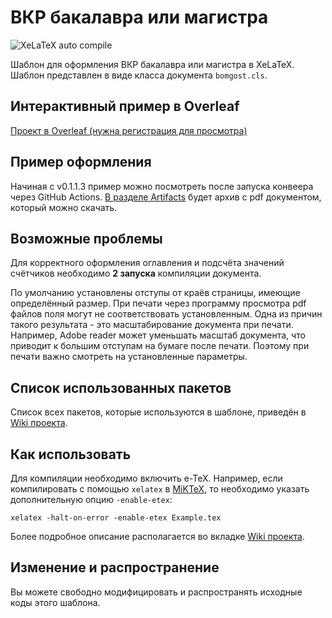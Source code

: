 # ВКР бакалавра или магистра

![XeLaTeX auto compile](https://github.com/KernelA/xelatex-gost-bac/workflows/XeLaTeX%20auto%20compile/badge.svg?branch=master)

Шаблон для оформления ВКР бакалавра или магистра в XeLaTeX. Шаблон представлен в виде класса документа `bomgost.cls`.


## Интерактивный пример в Overleaf

[Проект в Overleaf (нужна регистрация для просмотра)](https://www.overleaf.com/2912326173dfpykzdtvmjr)

## Пример оформления

Начиная c v0.1.1.3 пример можно посмотреть после запуска конвеера через GitHub Actions. [В разделе Artifacts](https://github.com/actions/upload-artifact#where-does-the-upload-go) будет архив с pdf документом, который можно скачать.

## Возможные проблемы

Для корректного оформления оглавления и подсчёта значений счётчиков необходимо **2 запуска** компиляции документа.

По умолчанию установлены отступы от краёв страницы, имеющие определённый размер. При печати через программу просмотра pdf файлов поля могут не соответствовать установленным. Одна из причин такого результата - это масштабирование документа при печати. Например, Adobe reader может уменьшать масштаб документа, что приводит к большим отступам на бумаге после печати. Поэтому при печати важно смотреть на установленные параметры.

## Список использованных пакетов

Список всех пакетов, которые используются в шаблоне, приведён в [Wiki проекта](https://github.com/KernelA/xelatex-gost-bac/wiki).

## Как использовать

Для компиляции необходимо включить e-TeX. Например, если компилировать с помощью `xelatex` в [MiKTeX](https://miktex.org/), то необходимо указать дополнительную опцию `-enable-etex`:
```
xelatex -halt-on-error -enable-etex Example.tex
```

Более подробное описание располагается во вкладке [Wiki проекта](https://github.com/KernelA/xelatex-gost-bac/wiki).

## Изменение и распространение

Вы можете свободно модифицировать и распространять исходные коды этого шаблона.

